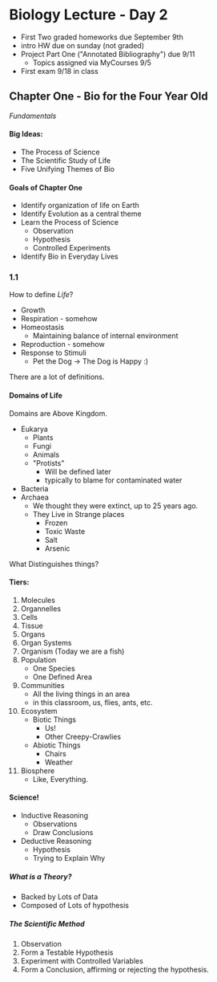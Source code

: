 # Biology Lecture - Day 2

- First Two graded homeworks due September 9th
- intro HW due on sunday (not graded)
- Project Part One ("Annotated Bibliography") due 9/11
    - Topics assigned via MyCourses 9/5
- First exam 9/18 in class

## Chapter One - Bio for the Four Year Old
*Fundamentals*

#### Big Ideas:
- The Process of Science
- The Scientific Study of Life
- Five Unifying Themes of Bio

#### Goals of Chapter One
- Identify organization of life on Earth
- Identify Evolution as a central theme
- Learn the Process of Science
    - Observation
    - Hypothesis
    - Controlled Experiments
- Identify Bio in Everyday Lives

### 1.1
How to define *Life*?
- Growth
- Respiration - somehow
- Homeostasis
    - Maintaining balance of internal environment
- Reproduction - somehow
- Response to Stimuli
    - Pet the Dog -> The Dog is Happy :)

There are a lot of definitions.

#### Domains of Life
Domains are Above Kingdom.

- Eukarya
    - Plants
    - Fungi
    - Animals
    - "Protists"
        - Will be defined later
        - typically to blame for contaminated water
- Bacteria
- Archaea
    - We thought they were extinct, up to 25 years ago.
    - They Live in Strange places
        - Frozen
        - Toxic Waste
        - Salt
        - Arsenic

What Distinguishes things?

#### Tiers:
1. Molecules
2. Organnelles
3. Cells
4. Tissue
5. Organs
6. Organ Systems
7. Organism (Today we are a fish)
8. Population
    - One Species
    - One Defined Area
9. Communities
    - All the living things in an area
    - in this classroom, us, flies, ants, etc.
10. Ecosystem
    - Biotic Things
        - Us!
        - Other Creepy-Crawlies
    - Abiotic Things
        - Chairs
        - Weather
11. Biosphere
    - Like, Everything.

#### Science!
- Inductive Reasoning
    - Observations
    - Draw Conclusions
- Deductive Reasoning
    - Hypothesis
    - Trying to Explain Why

##### What is a Theory?
- Backed by Lots of Data
- Composed of Lots of hypothesis

##### The Scientific Method
1. Observation
2. Form a Testable Hypothesis
3. Experiment with Controlled Variables
4. Form a Conclusion, affirming or rejecting the hypothesis.
